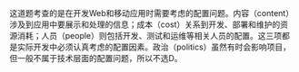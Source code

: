 这道题考查的是在开发Web和移动应用时需要考虑的配置问题。内容（content）涉及到应用中要展示和处理的信息；成本（cost）关系到开发、部署和维护的资源消耗；人员（people）则包括开发、测试和运维等相关人员的配置。这三项都是实际开发中必须认真考虑的配置因素。政治（politics）虽然有时会影响项目，但一般不属于技术层面的配置问题，所以不选D。